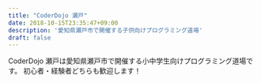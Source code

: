 ```yaml
---
title: "CoderDojo 瀬戸"
date: 2018-10-15T23:35:47+09:00
description: '愛知県瀬戸市で開催する子供向けプログラミング道場'
draft: false
---
```


CoderDojo 瀬戸は愛知県瀬戸市で開催する小中学生向けプログラミング道場です。
初心者・経験者どちらも歓迎します！
